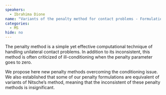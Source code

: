 ```yaml
---
speakers:
  - Ibrahima Dione
name: "Variants of the penalty method for contact problems - Formulations unifying Nitsche and penalty methods"
categories:
  - MS
hide: no
---
```

The penalty method is a simple yet effective computational technique of handling unilateral contact problems. In addition to its inconsistent, this method is often criticized of ill-conditioning when the penalty parameter goes to zero.

We propose here new penalty methods overcoming the conditioning issue. We also established that some of our penalty formulations are equivalent of variants of Nitsche’s method, meaning that the inconsistent of these penalty methods is insignificant.
